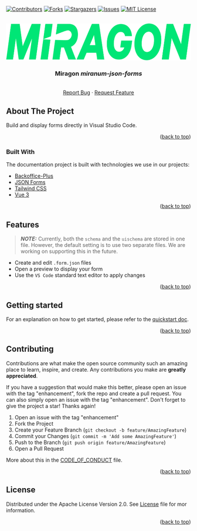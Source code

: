<div id="top"></div>

<!-- PROJECT SHIELDS -->
[![Contributors][contributors-shield]][contributors-url]
[![Forks][forks-shield]][forks-url]
[![Stargazers][stars-shield]][stars-url]
[![Issues][issues-shield]][issues-url]
[![MIT License][license-shield]][license-url]
<!-- END OF PROJECT SHIELDS -->

<!-- PROJECT LOGO -->
<br />
<div align="center">
  <a href="#">
    <img src="images/logo.png" alt="Logo" height="100">
  </a>

<h3 align="center">Miragon <i>miranum-json-forms</i></h3>

  <p align="center">
    <i></i>
    <br /><a href="https://github.com/FlowSquad/miranum-json-forms/issues">Report Bug</a>
    ·
    <a href="https://github.com/FlowSquad/miranum-json-forms/pulls">Request Feature</a>
  </p>
</div>

## About The Project

Build and display forms directly in Visual Studio Code.

<p align="right">(<a href="#top">back to top</a>)</p>

### Built With

The documentation project is built with technologies we use in our projects:

* [Backoffice-Plus](https://www.npmjs.com/package/@backoffice-plus/formbuilder)
* [JSON Forms](https://jsonforms.io/)
* [Tailwind CSS](https://tailwindcss.com/)
* [Vue 3](https://vuejs.org/)

<p align="right">(<a href="#top">back to top</a>)</p>

## Features

> **_NOTE:_** Currently, both the `schema` and the `uischema` are stored in one file. However, the default setting is to use 
> two separate files. We are working on supporting this in the future.

* Create and edit `.form.json` files
* Open a preview to display your form
* Use the `VS Code` standard text editor to apply changes

<p align="right">(<a href="#top">back to top</a>)</p>

## Getting started

For an explanation on how to get started, please refer to the [quickstart doc](docs/quickstart.md).

<p align="right">(<a href="#top">back to top</a>)</p>

<!--
## Documentation

For all further documentation, please refer to the [documentations doc](docs/extension/documentation.md).

<p align="right">(<a href="#top">back to top</a>)</p>
-->

## Contributing

Contributions are what make the open source community such an amazing place to learn, inspire, and create. Any contributions you make are **greatly appreciated**.

If you have a suggestion that would make this better, please open an issue with the tag "enhancement", fork the repo and create a pull request. You can also simply open an issue with the tag "enhancement".
Don't forget to give the project a star! Thanks again!

1. Open an issue with the tag "enhancement"
2. Fork the Project
3. Create your Feature Branch (`git checkout -b feature/AmazingFeature`)
4. Commit your Changes (`git commit -m 'Add some AmazingFeature'`)
5. Push to the Branch (`git push origin feature/AmazingFeature`)
6. Open a Pull Request

More about this in the [CODE_OF_CONDUCT](CODE_OF_CONDUCT.md) file.

<p align="right">(<a href="#top">back to top</a>)</p>

## License

Distributed under the Apache License Version 2.0. See [License](LICENSE) file for mor information.

<p align="right">(<a href="#top">back to top</a>)</p>

<!-- MARKDOWN LINKS & IMAGES -->
<!-- https://www.markdownguide.org/basic-syntax/#reference-style-links -->
[contributors-shield]: https://img.shields.io/github/contributors/FlowSquad/miranum-json-forms.svg?style=for-the-badge
[contributors-url]: https://github.com/FlowSquad/miranum-vs-code-modeler/graphs/contributors
[forks-shield]: https://img.shields.io/github/forks/FlowSquad/miranum-json-forms.svg?style=for-the-badge
[forks-url]: https://github.com/FlowSquad/miranum-vs-code-modeler/network/members
[stars-shield]: https://img.shields.io/github/stars/FlowSquad/miranum-json-forms.svg?style=for-the-badge
[stars-url]: https://github.com/FlowSquad/miranum-vs-code-modeler/stargazers
[issues-shield]: https://img.shields.io/github/issues/FlowSquad/miranum-json-forms.svg?style=for-the-badge
[issues-url]: https://github.com/FlowSquad/miranum-vs-code-modeler/issues
[license-shield]: https://img.shields.io/github/license/FlowSquad/miranum-json-forms.svg?style=for-the-badge
[license-url]: https://github.com/FlowSquad/miranum-vs-code-modeler/blob/main/LICENSE
